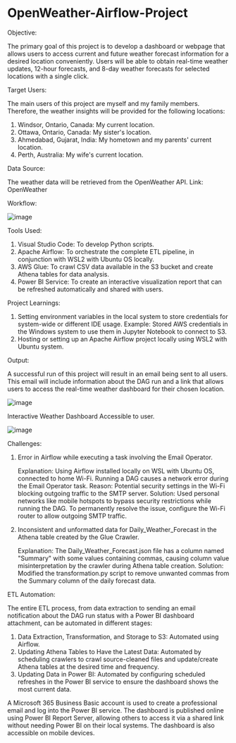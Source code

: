 # OpenWeather-Airflow-Project

Objective:

The primary goal of this project is to develop a dashboard or webpage that allows users to access current and future weather forecast information for a desired location conveniently. Users will be able to obtain real-time weather updates, 12-hour forecasts, and 8-day weather forecasts for selected locations with a single click.

Target Users:

The main users of this project are myself and my family members. Therefore, the weather insights will be provided for the following locations:

1) Windsor, Ontario, Canada: My current location.
2) Ottawa, Ontario, Canada: My sister's location.
3) Ahmedabad, Gujarat, India: My hometown and my parents' current location.
4) Perth, Australia: My wife's current location.

Data Source:

The weather data will be retrieved from the OpenWeather API.
Link: OpenWeather

Workflow:

![image](https://github.com/Jay-05022000/OpenWeather-Airflow-Project/assets/110780565/79e269c6-0e52-43af-8b1c-78fc789ccbce)

Tools Used:

1) Visual Studio Code: To develop Python scripts.
2) Apache Airflow: To orchestrate the complete ETL pipeline, in conjunction with WSL2 with Ubuntu OS locally.
3) AWS Glue: To crawl CSV data available in the S3 bucket and create Athena tables for data analysis.
4) Power BI Service: To create an interactive visualization report that can be refreshed automatically and shared with users.

Project Learnings:

1)  Setting environment variables in the local system to store credentials for system-wide or different IDE usage.
    Example: Stored AWS credentials in the Windows system to use them in Jupyter Notebook to connect to S3.
2)  Hosting or setting up an Apache Airflow project locally using WSL2 with Ubuntu system.


Output:

A successful run of this project will result in an email being sent to all users. This email will include information about the DAG run and a link that allows users to access the real-time weather dashboard for their chosen location.

![image](https://github.com/Jay-05022000/OpenWeather-Airflow-Project/assets/110780565/587dce85-ce9a-450d-ab79-2190efa0bf53)

Interactive Weather Dashboard Accessible to user.

![image](https://github.com/Jay-05022000/OpenWeather-Airflow-Project/assets/110780565/0e55685a-6990-4533-8481-cdcbea062520)

Challenges:

1) Error in Airflow while executing a task involving the Email Operator.

   Explanation: Using Airflow installed locally on WSL with Ubuntu OS, connected to home Wi-Fi. Running a DAG causes a network error during the Email Operator task.
   Reason: Potential security settings in the Wi-Fi blocking outgoing traffic to the SMTP server.
   Solution: Used personal networks like mobile hotspots to bypass security restrictions while running the DAG. To permanently resolve the issue, configure the Wi-Fi     router to allow outgoing SMTP traffic.
   
3) Inconsistent and unformatted data for Daily_Weather_Forecast in the Athena table created by the Glue Crawler.

   Explanation: The Daily_Weather_Forecast.json file has a column named "Summary" with some values containing commas, causing column value misinterpretation by the       crawler during Athena table creation.
   Solution: Modified the transformation.py script to remove unwanted commas from the Summary column of the daily forecast data.

ETL Automation:

The entire ETL process, from data extraction to sending an email notification about the DAG run status with a Power BI dashboard attachment, can be automated in different stages:

1) Data Extraction, Transformation, and Storage to S3: Automated using Airflow.
2) Updating Athena Tables to Have the Latest Data: Automated by scheduling crawlers to crawl source-cleaned files and update/create Athena tables at the desired time     and frequency.
3)  Updating Data in Power BI: Automated by configuring scheduled refreshes in the Power BI service to ensure the dashboard shows the most current data.

A Microsoft 365 Business Basic account is used to create a professional email and log into the Power BI service. The dashboard is published online using Power BI Report Server, allowing others to access it via a shared link without needing Power BI on their local systems. The dashboard is also accessible on mobile devices.
